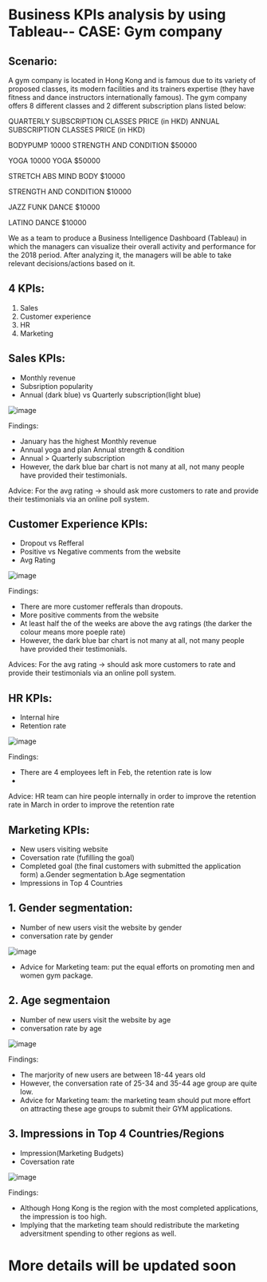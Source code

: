 # Business KPIs analysis by using Tableau-- CASE: Gym company
## Scenario: 
A gym company is located in Hong Kong and is famous due to its variety of proposed classes, its modern facilities and its trainers expertise (they have fitness and dance instructors internationally famous).
The gym company offers 8 different classes and 2 different subscription plans listed below:

QUARTERLY SUBSCRIPTION CLASSES	PRICE (in HKD)	ANNUAL SUBSCRIPTION CLASSES	PRICE (in HKD)

BODYPUMP	10000	STRENGTH AND CONDITION	$50000

YOGA	10000	YOGA	$50000

STRETCH ABS MIND BODY	$10000	

STRENGTH AND CONDITION	$10000		

JAZZ FUNK DANCE	$10000

LATINO DANCE	$10000		

We as a team to produce a Business Intelligence Dashboard (Tableau) in which the managers can visualize their overall activity and performance for the 2018 period. After analyzing it, the managers will be able to take relevant decisions/actions based on it.

## 4 KPIs: 
1. Sales
2. Customer experience
3. HR
4. Marketing

## Sales KPIs:
- Monthly revenue
- Subsription popularity
- Annual (dark blue) vs Quarterly subscription(light blue)

![image](https://user-images.githubusercontent.com/80455832/125062560-1cc70300-e0e1-11eb-8249-29536201c87a.png)

Findings:
- January has the highest Monthly revenue
- Annual yoga and plan Annual strength & condition
- Annual > Quarterly subscription
- However, the dark blue bar chart is not many at all, not many people have provided their testimonials. 

Advice:
For the avg rating  → should ask more customers to rate and provide their testimonials via an online poll system.



## Customer Experience KPIs:

- Dropout vs Refferal 
- Positive vs Negative comments from the website
- Avg Rating 

![image](https://user-images.githubusercontent.com/80455832/125059920-6b26d280-e0de-11eb-87ab-9a95b1797f50.png)

Findings:
- There are more customer refferals than dropouts. 
- More positive comments from the website
- At least half the of the weeks are above the avg ratings (the darker the colour means more poeple rate)
- However, the dark blue bar chart is not many at all, not many people have provided their testimonials. 

Advices:
For the avg rating  → should ask more customers to rate and provide their testimonials via an online poll system.


## HR KPIs: 

- Internal hire 
- Retention rate 

![image](https://user-images.githubusercontent.com/80455832/125060539-10da4180-e0df-11eb-8dbd-2ae7ab25acea.png)

Findings:

- There are 4 employees left in Feb, the retention rate is low
- 
Advice: HR team can hire people internally in order to improve the retention rate in March in order to improve the retention rate



## Marketing KPIs:
- New users visiting website
- Coversation rate (fufilling the goal)
- Completed goal (the final customers with submitted the application form)
 a.Gender segmentation 
 b.Age segmentation
- Impressions in Top 4 Countries


## 1. Gender segmentation: 

- Number of new users visit the website by gender
- conversation rate by gender

![image](https://user-images.githubusercontent.com/80455832/125061003-7d554080-e0df-11eb-9a9b-ef79d28e91fa.png)
- Advice for Marketing team: put the equal efforts on promoting men and women gym package.

## 2. Age segmentaion

- Number of new users visit the website by age
- conversation rate by age

![image](https://user-images.githubusercontent.com/80455832/125060937-6ca4ca80-e0df-11eb-8131-6def396482a2.png)

Findings:
- The marjority of new users are between 18-44 years old
- However, the conversation rate of  25-34 and 35-44 age group are quite low. 
- Advice for Marketing team:  the marketing team should put more effort on attracting these age groups to submit their GYM applications.


## 3. Impressions in Top 4 Countries/Regions
- Impression(Marketing Budgets)
- Coversation rate

![image](https://user-images.githubusercontent.com/80455832/125061050-89410280-e0df-11eb-9340-0eec19a58df9.png)

Findings: 
- Although Hong Kong is the region with the most completed applications, the impression is too high.
- Implying that the marketing team should redistribute the marketing adversitment spending to other regions as well. 






# More details will be updated soon
